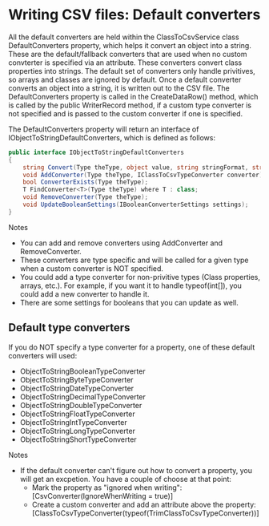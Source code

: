  # Writing CSV files: Default converters

 All the default converters are held within the ClassToCsvService class DefaultConverters property, which helps it convert an object into a string.  These are the default/fallback converters that are used when no custom convterter is specified via an attribute.  These converters convert class properties into strings.  The default set of converters only handle privitives, so arrays and classes are ignored by default.  Once a default converter converts an object into a string, it is written out to the CSV file.  The DefaultConverters property is called in the CreateDataRow() method, which is called by the public WriterRecord method, if a custom type converter is not specified and is passed to the custom converter if one is specified.

The DefaultConverters property will return an interface of IObjectToStringDefaultConverters, which is defined as follows:
```C#
public interface IObjectToStringDefaultConverters
{ 
    string Convert(Type theType, object value, string stringFormat, string columnName, int columnIndex, int rowNumber);
    void AddConverter(Type theType, IClassToCsvTypeConverter converter);
    bool ConverterExists(Type theType);
    T FindConverter<T>(Type theType) where T : class;
    void RemoveConverter(Type theType);
    void UpdateBooleanSettings(IBooleanConverterSettings settings);
}
```

Notes
- You can add and remove converters using AddConverter and RemoveConverter.
- These converters are type specific and will be called for a given type when a custom converter is NOT specified.
- You could add a type converter for non-privitive types (Class properties, arrays, etc.). For example, if you want it to handle typeof(int[]), you could add a new converter to handle it. 
- There are some settings for booleans  that you can update as well.

## Default type converters
If you do NOT specify a type converter for a property, one of these default converters will used:
- ObjectToStringBooleanTypeConverter
- ObjectToStringByteTypeConverter
- ObjectToStringDateTypeConverter
- ObjectToStringDecimalTypeConverter
- ObjectToStringDoubleTypeConverter
- ObjectToStringFloatTypeConverter
- ObjectToStringIntTypeConverter
- ObjectToStringLongTypeConverter
- ObjectToStringShortTypeConverter

Notes
- If the default converter can't figure out how to convert a property, you will get an excpetion.  You have a couple of choose at that point:
    - Mark the property as "ignored when writing": [CsvConverter(IgnoreWhenWriting = true)] 
    - Create a custom converter and add an attribute above the property: [ClassToCsvTypeConverter(typeof(TrimClassToCsvTypeConverter))]
